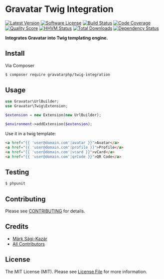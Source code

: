 # Gravatar Twig Integration

[![Latest Version](https://img.shields.io/github/release/gravatarphp/twig-integration.svg?style=flat-square)](https://github.com/gravatarphp/twig-integration/releases)
[![Software License](https://img.shields.io/badge/license-MIT-brightgreen.svg?style=flat-square)](LICENSE)
[![Build Status](https://img.shields.io/travis/gravatarphp/twig-integration.svg?style=flat-square)](https://travis-ci.org/gravatarphp/twig-integration)
[![Code Coverage](https://img.shields.io/scrutinizer/coverage/g/gravatarphp/twig-integration.svg?style=flat-square)](https://scrutinizer-ci.com/g/gravatarphp/twig-integration)
[![Quality Score](https://img.shields.io/scrutinizer/g/gravatarphp/twig-integration.svg?style=flat-square)](https://scrutinizer-ci.com/g/gravatarphp/twig-integration)
[![HHVM Status](https://img.shields.io/hhvm/gravatarphp/twig-integration.svg?style=flat-square)](http://hhvm.h4cc.de/package/gravatarphp/twig-integration)
[![Total Downloads](https://img.shields.io/packagist/dt/gravatarphp/twig-integration.svg?style=flat-square)](https://packagist.org/packages/gravatarphp/twig-integration)
[![Dependency Status](https://img.shields.io/versioneye/d/php/gravatarphp:twig-integration.svg?style=flat-square)](https://www.versioneye.com/php/gravatarphp:twig-integration)

**Integrates Gravatar into Twig templating engine.**


## Install

Via Composer

``` bash
$ composer require gravatarphp/twig-integration
```


## Usage

``` php
use Gravatar\UrlBuilder;
use Gravatar\Twig\Extension;

$extension = new Extension(new UrlBuilder);

$environment->addExtension($extension);
```

Use it in a twig template:

``` html
<a href="{{ 'user@domain.com'|avatar }}">Avatar</a>
<a href="{{ 'user@domain.com'|profile }}">Profile</a>
<a href="{{ 'user@domain.com'|vcard }}">vCard</a>
<a href="{{ 'user@domain.com'|qrCode }}">QR Code</a>
```


## Testing

``` bash
$ phpunit
```


## Contributing

Please see [CONTRIBUTING](CONTRIBUTING.md) for details.


## Credits

- [Márk Sági-Kazár](https://github.com/sagikazarmark)
- [All Contributors](https://github.com/gravatarphp/twig-integration/contributors)


## License

The MIT License (MIT). Please see [License File](LICENSE) for more information.
